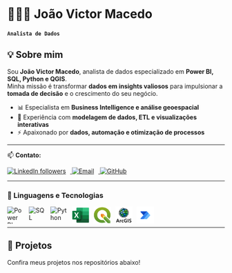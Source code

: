 # 👩🏻‍💻 João Victor Macedo  

**`Analista de Dados`**  

## 💡 Sobre mim  
Sou **João Victor Macedo**, analista de dados especializado em **Power BI, SQL, Python e QGIS**.  
Minha missão é transformar **dados em insights valiosos** para impulsionar a **tomada de decisão** e o crescimento do seu negócio.  

- 📊 Especialista em **Business Intelligence e análise geoespacial**  
- 🔄 Experiência com **modelagem de dados, ETL e visualizações interativas**  
- ⚡ Apaixonado por **dados, automação e otimização de processos**  

---

📫 **Contato:**
<p align="left">
    <a href="https://www.linkedin.com/in/joao-victor-macedo" target="_blank">
        <img 
            alt="LinkedIn followers" 
            title="Conecte-se comigo no LinkedIn" 
            src="https://img.shields.io/badge/LinkedIn-0077B5?style=for-the-badge&logo=linkedin&logoColor=white"
            style="padding-right: 10px;"
        />
    </a>
    <a href="mailto:jo.victormacedo@gmail.com" target="_blank">
        <img 
            alt="Email" 
            title="Envie um email" 
            src="https://img.shields.io/badge/Email-0078D4?style=for-the-badge&logo=gmail&logoColor=white"
            style="padding-right: 10px;"
        />
    </a>
    <a href="https://github.com/joamacedodatadev" target="_blank">
        <img 
            alt="GitHub" 
            title="Siga-me no GitHub" 
            src="https://img.shields.io/badge/GitHub-181717?style=for-the-badge&logo=github&logoColor=white"
        />
    </a>
</p>

---

### 🤖 Linguagens e Tecnologias

<img 
    align="left" 
    alt="Power BI" 
    title="Power BI" 
    width="40px" 
    height="40px" 
    style="padding-right: 10px;" 
    src="https://raw.githubusercontent.com/microsoft/PowerBI-Icons/main/SVG/Power-BI.svg" 
/>
<img 
    align="left" 
    alt="SQL" 
    title="SQL" 
    width="40px" 
    height="40px" 
    style="padding-right: 10px;" 
    src="https://cdn.jsdelivr.net/gh/devicons/devicon@latest/icons/azuresqldatabase/azuresqldatabase-original.svg" 
/>
<img 
    align="left" 
    alt="Python" 
    title="Python"
    width="40px" 
    height="40px"
    style="padding-right: 10px;" 
    src="https://cdn.jsdelivr.net/gh/devicons/devicon@latest/icons/python/python-original.svg" 
/>
<img 
    align="left" 
    alt="Excel" 
    title="Excel" 
    width="40px" 
    height="40px"
    style="padding-right: 10px;" 
    src="https://github.com/joaomacedodatadev/Imagens/blob/main/excel.png" 
/>
<img 
    align="left" 
    alt="QGIS" 
    title="QGIS" 
    width="40px" 
    height="40px" 
    style="padding-right: 10px;" 
    src="https://github.com/joaomacedodatadev/Imagens/blob/main/QGIS_logo_new.svg.png" 
/>
<img 
    align="left" 
    alt="QGIS" 
    title="QGIS" 
    width="40px" 
    height="40px" 
    style="padding-right: 10px;" 
    src="https://github.com/joaomacedodatadev/Imagens/blob/main/ArcGIS_logo.png" 
/>
<img 
    align="left" 
    alt="Power Automate" 
    title="Power Automate" 
    width="40px" 
    height="40px" 
    style="padding-right: 10px;" 
    src="https://github.com/joaomacedodatadev/Imagens/blob/main/Power_automate_logo.png" 
/>

<br/>
<br/>

---
## 📂 Projetos  
Confira meus projetos nos repositórios abaixo!
